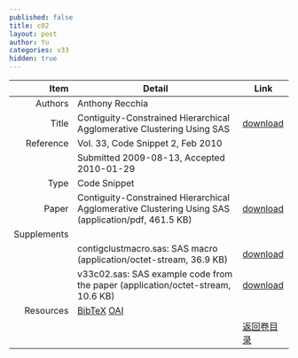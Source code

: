 ```yaml
---
published: false
title: c02
layout: post
author: Yu
categories: v33
hidden: true
---
```


| Item | Detail | Link |
|---:|---|---|
| Authors | Anthony  Recchia| |
| Title |Contiguity-Constrained Hierarchical Agglomerative Clustering Using SAS | [download](http://www.jstatsoft.org/v33/c02/paper) |
| Reference |Vol. 33, Code Snippet 2, Feb 2010 | |
| | Submitted 2009-08-13, Accepted 2010-01-29| | 
| Type | Code Snippet| |
| Paper | Contiguity-Constrained Hierarchical Agglomerative Clustering Using SAS  (application/pdf, 461.5 KB)| [download](http://www.jstatsoft.org/v33/c02/paper) |
| Supplements | | |
| |contigclustmacro.sas: SAS macro  (application/octet-stream, 36.9 KB)|  [download](http://www.jstatsoft.org/v33/c02/supp/1) |
| |v33c02.sas: SAS example code from the paper  (application/octet-stream, 10.6 KB)|  [download](http://www.jstatsoft.org/v33/c02/supp/2) |
| Resources | [BibTeX](http://www.jstatsoft.org/v33/c02/bibtex) [OAI](http://www.jstatsoft.org/oai?verb=GetRecord&identifier=oai.jstatsoft/v33/c02&prefix=oai_dc)| |
| |  | [返回卷目录]({{site.baseurl}}/volume/v33.html) |